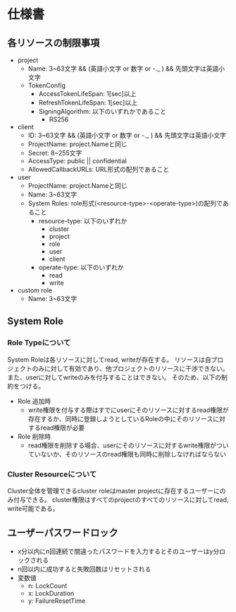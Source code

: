 # 仕様書

## 各リソースの制限事項

- project
  - Name: 3~63文字 && (英語小文字 or 数字 or -._ ) && 先頭文字は英語小文字
  - TokenConfig
    - AccessTokenLifeSpan: 1[sec]以上
    - RefreshTokenLifeSpan: 1[sec]以上
    - SigningAlgorithm: 以下のいずれかであること
      - RS256
- client
  - ID: 3~63文字 && (英語小文字 or 数字 or -._ ) && 先頭文字は英語小文字
  - ProjectName: project.Nameと同じ
  - Secret: 8~255文字
  - AccessType: public || confidential
  - AllowedCallbackURLs: URL形式の配列であること
- user
  - ProjectName: project.Nameと同じ
  - Name: 3~63文字
  - System Roles: role形式(\<resource-type\>-\<operate-type\>)の配列であること
    - resource-type: 以下のいずれか
      - cluster
      - project
      - role
      - user
      - client
    - operate-type: 以下のいずれか
      - read
      - write
- custom role
  - Name: 3~63文字

## System Role

### Role Typeについて

System Roleは各リソースに対してread, writeが存在する。
リソースは自プロジェクトのみに対して有効であり、他プロジェクトのリソースに干渉できない。
また、userに対してwriteのみを付与することはできない。
そのため、以下の制約をつける。

- Role 追加時
  - write権限を付与する際はすでにuserにそのリソースに対するread権限が存在するか、同時に登録しようとしているRoleの中にそのリソースに対するread権限が必要
- Role 削除時
  - read権限を削除する場合、userにそのリソースに対するwrite権限がついていないか、そのリソースのread権限も同時に削除しなければならない

### Cluster Resourceについて

Cluster全体を管理できるcluster roleはmaster projectに存在するユーザーにのみ付与できる。
cluster権限はすべてのprojectのすべてのリソースに対してread, write可能である。

## ユーザーパスワードロック

- x分以内にn回連続で間違ったパスワードを入力するとそのユーザーはy分ロックされる
- n回以内に成功すると失敗回数はリセットされる
- 変数値
  - n: LockCount
  - x: LockDuration
  - y: FailureResetTime
